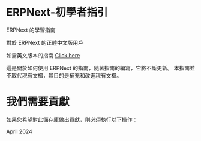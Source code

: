 # ERPNext-初學者指引
ERPNext 的學習指南

對於 ERPNext 的正體中文版用戶

如需英文版本的指南 [Click here](https://github.com/sihaysistema/ERPNext-Guide/)

這是關於如何使用 ERPNext 的指南，隨著指南的編寫，它將不斷更新。
本指南並不取代現有文檔，其目的是補充和改進現有文檔。

# 我們需要貢獻
如果您希望對此儲存庫做出貢獻，則必須執行以下操作：

April 2024
